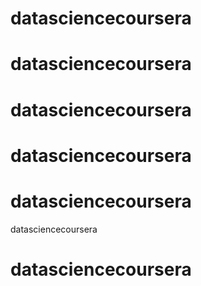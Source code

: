 # datasciencecoursera
# datasciencecoursera
# datasciencecoursera
# datasciencecoursera
# datasciencecoursera
 datasciencecoursera
# datasciencecoursera
